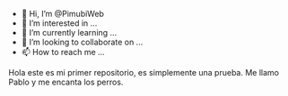 - 👋 Hi, I’m @PimubiWeb
- 👀 I’m interested in ...
- 🌱 I’m currently learning ...
- 💞️ I’m looking to collaborate on ...
- 📫 How to reach me ...

<!---
PimubiWeb/PimubiWeb is a ✨ special ✨ repository because its `README.md` (this file) appears on your GitHub profile.
You can click the Preview link to take a look at your changes.
--->

Hola este es mi primer repositorio, es simplemente una prueba.
Me llamo Pablo y me encanta los perros.
